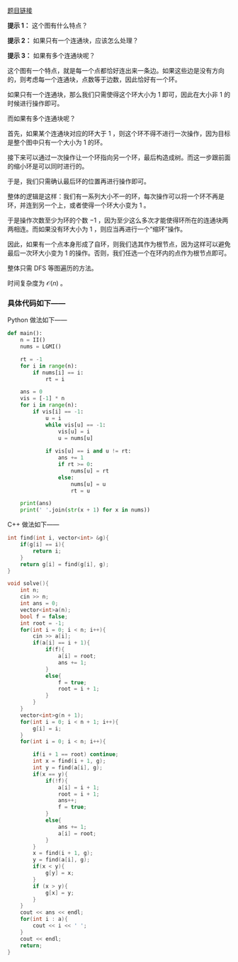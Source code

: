[题目链接](https://codeforces.com/problemset/problem/698/B)

**提示 1：** 这个图有什么特点？

**提示 2：** 如果只有一个连通块，应该怎么处理？

**提示 3：** 如果有多个连通块呢？

这个图有一个特点，就是每一个点都恰好连出来一条边。如果这些边是没有方向的，则考虑每一个连通块，点数等于边数，因此恰好有一个环。

如果只有一个连通块，那么我们只需使得这个环大小为 $1$ 即可，因此在大小非 $1$ 的时候进行操作即可。

而如果有多个连通块呢？

首先，如果某个连通块对应的环大于 $1$ ，则这个环不得不进行一次操作，因为目标是整个图中只有一个大小为 $1$ 的环。

接下来可以通过一次操作让一个环指向另一个环，最后构造成树。而这一步跟前面的缩小环是可以同时进行的。

于是，我们只需确认最后环的位置再进行操作即可。

整体的逻辑是这样：我们有一系列大小不一的环，每次操作可以将一个环不再是环，并连到另一个上，或者使得一个环大小变为 $1$ 。

于是操作次数至少为环的个数 $-1$ ，因为至少这么多次才能使得环所在的连通块两两相连。而如果没有环大小为 $1$ ，则应当再进行一个“缩环”操作。

因此，如果有一个点本身形成了自环，则我们选其作为根节点，因为这样可以避免最后一次环大小变为 $1$ 的操作。否则，我们任选一个在环内的点作为根节点即可。

整体只需 DFS 等图遍历的方法。

时间复杂度为 $\mathcal{O}(n)$ 。

### 具体代码如下——

Python 做法如下——

```Python []
def main():
    n = II()
    nums = LGMI()

    rt = -1
    for i in range(n):
        if nums[i] == i:
            rt = i

    ans = 0
    vis = [-1] * n
    for i in range(n):
        if vis[i] == -1:
            u = i
            while vis[u] == -1:
                vis[u] = i
                u = nums[u]
            
            if vis[u] == i and u != rt:
                ans += 1
                if rt >= 0:
                    nums[u] = rt
                else:
                    nums[u] = u
                    rt = u

    print(ans)
    print(' '.join(str(x + 1) for x in nums))
```

C++ 做法如下——

```cpp []
int find(int i, vector<int> &g){
    if(g[i] == i){
        return i;
    }
    return g[i] = find(g[i], g);
}

void solve(){
    int n;
    cin >> n;
    int ans = 0;
    vector<int>a(n);
    bool f = false;
    int root = -1;
    for(int i = 0; i < n; i++){
        cin >> a[i];
        if(a[i] == i + 1){
            if(f){
                a[i] = root;
                ans += 1;
            }
            else{
                f = true;
                root = i + 1;
            }
        }
    }
    vector<int>g(n + 1);
    for(int i = 0; i < n + 1; i++){
        g[i] = i;
    }
    for(int i = 0; i < n; i++){

        if(i + 1 == root) continue;
        int x = find(i + 1, g);
        int y = find(a[i], g);
        if(x == y){
            if(!f){
                a[i] = i + 1;
                root = i + 1;
                ans++;
                f = true;
            }
            else{
                ans += 1;
                a[i] = root;
            }
        }
        x = find(i + 1, g);
        y = find(a[i], g);
        if(x < y){
            g[y] = x;
        }
        if (x > y){
            g[x] = y; 
        }
    }
    cout << ans << endl;
    for(int i : a){
        cout << i << ' ';
    }
    cout << endl;
    return;
}  
```
